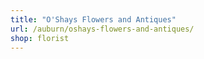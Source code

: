 ```yaml
---
title: "O'Shays Flowers and Antiques"
url: /auburn/oshays-flowers-and-antiques/
shop: florist
---
```

